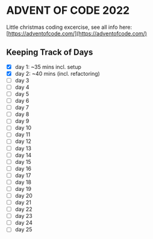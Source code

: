 # ADVENT OF CODE 2022

Little christmas coding excercise, see all info here: [https://adventofcode.com/](https://adventofcode.com/)

## Keeping Track of Days
- [x] day 1: ~35 mins incl. setup
- [x] day 2: ~40 mins (incl. refactoring)
- [ ] day 3
- [ ] day 4
- [ ] day 5
- [ ] day 6
- [ ] day 7
- [ ] day 8
- [ ] day 9
- [ ] day 10
- [ ] day 11
- [ ] day 12
- [ ] day 13
- [ ] day 14
- [ ] day 15
- [ ] day 16
- [ ] day 17
- [ ] day 18
- [ ] day 19
- [ ] day 20
- [ ] day 21
- [ ] day 22
- [ ] day 23
- [ ] day 24
- [ ] day 25